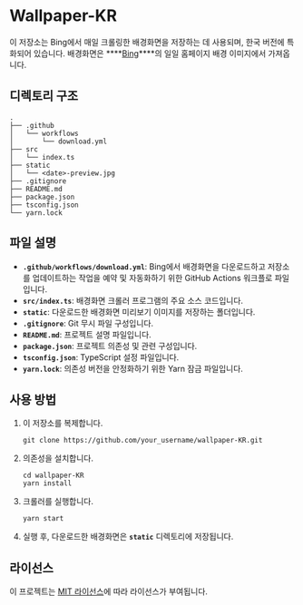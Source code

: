 # **Wallpaper-KR**

이 저장소는 Bing에서 매일 크롤링한 배경화면을 저장하는 데 사용되며, 한국 버전에 특화되어 있습니다. 배경화면은 ****[Bing](https://www.bing.com/)****의 일일 홈페이지 배경 이미지에서 가져옵니다.

## **디렉토리 구조**

```
.
├── .github
│   └── workflows
│       └── download.yml
├── src
│   └── index.ts
├── static
│   └── <date>-preview.jpg
├── .gitignore
├── README.md
├── package.json
├── tsconfig.json
└── yarn.lock
```

## **파일 설명**

- **`.github/workflows/download.yml`**: Bing에서 배경화면을 다운로드하고 저장소를 업데이트하는 작업을 예약 및 자동화하기 위한 GitHub Actions 워크플로 파일입니다.
- **`src/index.ts`**: 배경화면 크롤러 프로그램의 주요 소스 코드입니다.
- **`static`**: 다운로드한 배경화면 미리보기 이미지를 저장하는 폴더입니다.
- **`.gitignore`**: Git 무시 파일 구성입니다.
- **`README.md`**: 프로젝트 설명 파일입니다.
- **`package.json`**: 프로젝트 의존성 및 관련 구성입니다.
- **`tsconfig.json`**: TypeScript 설정 파일입니다.
- **`yarn.lock`**: 의존성 버전을 안정화하기 위한 Yarn 잠금 파일입니다.

## **사용 방법**

1. 이 저장소를 복제합니다.
    
    ```
    git clone https://github.com/your_username/wallpaper-KR.git
    ```
    
2. 의존성을 설치합니다.
    
    ```
    cd wallpaper-KR
    yarn install
    ```
    
3. 크롤러를 실행합니다.
    
    ```
    yarn start
    ```
    
4. 실행 후, 다운로드한 배경화면은 **`static`** 디렉토리에 저장됩니다.

## **라이선스**

이 프로젝트는 [MIT 라이선스](https://opensource.org/licenses/MIT)에 따라 라이선스가 부여됩니다.
